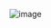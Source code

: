 ![image](https://github.com/Anuroopgowda/calculator/assets/118721095/58e7a1f8-0891-4445-9cf2-0e17f71ddd4d)
